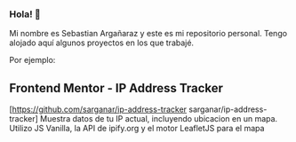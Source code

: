 ### Hola! 👋
Mi nombre es Sebastian Argañaraz y este es mi repositorio personal. Tengo alojado aquí algunos proyectos en los que trabajé.

Por ejemplo:

## Frontend Mentor - IP Address Tracker
[https://github.com/sarganar/ip-address-tracker sarganar/ip-address-tracker]
Muestra datos de tu IP actual, incluyendo ubicacion en un mapa.
Utilizo JS Vanilla, la API de ipify.org y el motor LeafletJS para el mapa



<!--
**sarganar/sarganar** is a ✨ _special_ ✨ repository because its `README.md` (this file) appears on your GitHub profile.

Here are some ideas to get you started:

- 🔭 I’m currently working on ...
- 🌱 I’m currently learning ...
- 👯 I’m looking to collaborate on ...
- 🤔 I’m looking for help with ...
- 💬 Ask me about ...
- 📫 How to reach me: ...
- 😄 Pronouns: ...
- ⚡ Fun fact: ...
-->
